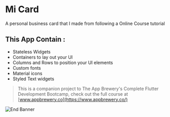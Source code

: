 # Mi Card
A personal business card that I made from following a Online Course tutorial

## This App Contain : 

* Stateless Widgets
* Containers to lay out your UI
* Columns and Rows to position your UI elements
* Custom fonts
* Material icons
* Styled Text widgets



>This is a companion project to The App Brewery's Complete Flutter Development Bootcamp, check out the full course at [www.appbrewery.co](https://www.appbrewery.co/)

![End Banner](https://github.com/londonappbrewery/Images/blob/master/readme-end-banner.png)
